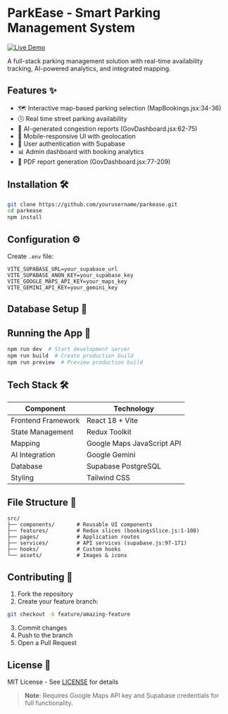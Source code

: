 # ParkEase - Smart Parking Management System

[![Live Demo](https://img.shields.io/badge/demo-live-brightgreen)](https://paras-v1.netlify.app)

A full-stack parking management solution with real-time availability tracking, AI-powered analytics, and integrated mapping.

## Features ✨
- 🗺️ Interactive map-based parking selection (MapBookings.jsx:34-36)
- 🕓 Real time street parking availability
- 🤖 AI-generated congestion reports (GovDashboard.jsx:62-75)
- 📱 Mobile-responsive UI with geolocation
- 🔐 User authentication with Supabase
- 📊 Admin dashboard with booking analytics
- 📄 PDF report generation (GovDashboard.jsx:77-209)

## Installation 🛠️

```bash
git clone https://github.com/yourusername/parkease.git
cd parkease
npm install
```

## Configuration ⚙️

Create `.env` file:
```env
VITE_SUPABASE_URL=your_supabase_url
VITE_SUPABASE_ANON_KEY=your_supabase_key
VITE_GOOGLE_MAPS_API_KEY=your_maps_key
VITE_GEMINI_API_KEY=your_gemini_key
```

## Database Setup 🛄️


## Running the App 🚀

```bash
npm run dev  # Start development server
npm run build  # Create production build
npm run preview  # Preview production build
```

## Tech Stack 🛠

| Component          | Technology                          |
|---------------------|-------------------------------------|
| Frontend Framework  | React 18 + Vite                     |
| State Management    | Redux Toolkit                       |
| Mapping             | Google Maps JavaScript API          |
| AI Integration      | Google Gemini                       |
| Database            | Supabase PostgreSQL                 |
| Styling             | Tailwind CSS                        |

## File Structure 📂

```
src/
├── components/       # Reusable UI components
├── features/         # Redux slices (bookingsSlice.js:1-108)
├── pages/            # Application routes
├── services/         # API services (supabase.js:97-171)
├── hooks/            # Custom hooks
└── assets/           # Images & icons
```

## Contributing 🤝

1. Fork the repository
2. Create your feature branch:
```bash
git checkout -b feature/amazing-feature
```
3. Commit changes
4. Push to the branch
5. Open a Pull Request

## License 📄
MIT License - See [LICENSE](LICENSE) for details

> **Note**: Requires Google Maps API key and Supabase credentials for full functionality.

